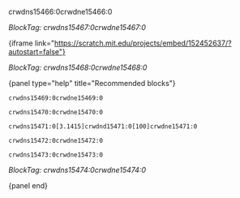 crwdns15466:0crwdne15466:0

*BlockTag: crwdns15467:0crwdne15467:0*

{iframe link="https://scratch.mit.edu/projects/embed/152452637/?autostart=false"}

*BlockTag: crwdns15468:0crwdne15468:0*

{panel type="help" title="Recommended blocks"}

<pre><code class="scratch:split:random">crwdns15469:0crwdne15469:0
</code></pre>

<pre><code class="scratch:split:random">crwdns15470:0crwdne15470:0
</code></pre>

<pre><code class="scratch:split:random">crwdns15471:0[3.1415]crwdnd15471:0[100]crwdne15471:0
</code></pre>

<pre><code class="scratch:split:random">crwdns15472:0crwdne15472:0
</code></pre>

<pre><code class="scratch:split:random">crwdns15473:0crwdne15473:0
</code></pre>

*BlockTag: crwdns15474:0crwdne15474:0*

{panel end}